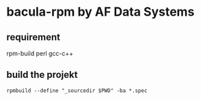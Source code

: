 # bacula-rpm by AF Data Systems

## requirement

rpm-build
perl
gcc-c++


## build the projekt

```
rpmbuild --define "_sourcedir $PWD" -ba *.spec
```

